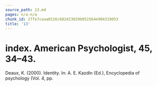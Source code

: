 ```yaml
---
source_path: 13.md
pages: n/a-n/a
chunk_id: 27fe7caaa6516c682423829b052564e904319053
title: '13'
---
```

# index. American Psychologist, 45, 34–43.

Deaux, K. (2000). Identity. In: A. E. Kazdin (Ed.), Encyclopedia of psychology (Vol. 4, pp.
